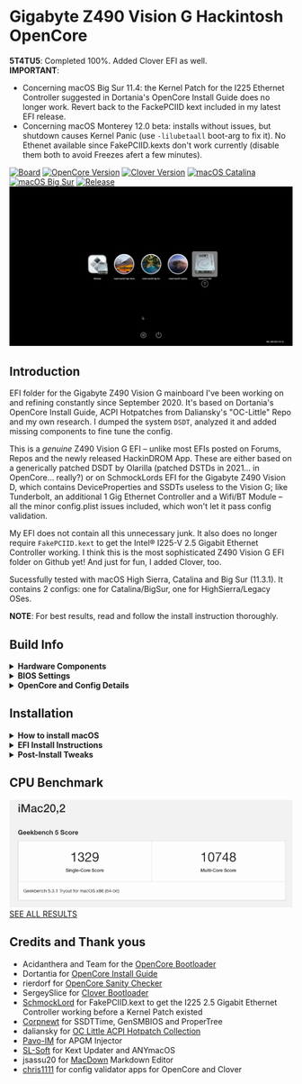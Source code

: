 # Gigabyte Z490 Vision G Hackintosh OpenCore

**5T4TU5**: Completed 100%. Added Clover EFI as well.</br>
**IMPORTANT**: 
* Concerning macOS Big Sur 11.4: the Kernel Patch for the I225 Ethernet Controller suggested in Dortania's OpenCore Install Guide does no longer work. Revert back to the FackePCIID kext included in my latest EFI release.
* Concerning macOS Monterey 12.0 beta: installs without issues, but shutdown causes Kernel Panic (use `-lilubetaall` boot-arg to fix it). No Ethenet available since FakePCIID.kexts don't work currently (disable them both to avoid Freezes afert a few minutes).

[![Board](https://img.shields.io/badge/Gigabyte-Z490_Vision_G-informational.svg)](https://www.gigabyte.com/Motherboard/Z490-VISION-G-rev-1x/support#support-dl-bios)
[![OpenCore Version](https://img.shields.io/badge/OpenCore-0.7.0-important.svg)](https://github.com/acidanthera/OpenCorePkg/releases/latest)
[![Clover Version](https://img.shields.io/badge/Clover-r5136-important.svg)](https://github.com/CloverHackyColor/CloverBootloader/releases/tag/5134)
[![macOS Catalina](https://img.shields.io/badge/macOS-10.15.7-white.svg)](https://www.apple.com/li/macos/catalina/)
[![macOS Big Sur](https://img.shields.io/badge/macOS-11.4-white.svg)](https://www.apple.com/macos/big-sur/)
[![Release](https://img.shields.io/badge/Download-latest-success.svg)](https://github.com/5T33Z0/Gigabyte-Z490-Vision-G-Hackintosh-OpenCore/releases)
![](https://github.com/5T33Z0/Gigabyte-Z490-Vision-G-Hackintosh-OpenCore/blob/main/Pics/BootPicker.png)

## Introduction

EFI folder for the Gigabyte Z490 Vision G mainboard I've been working on and refining constantly since September 2020. It's based on Dortania's OpenCore Install Guide, ACPI Hotpatches from Daliansky's "OC-Little" Repo and my own research. I dumped the system `DSDT`, analyzed it and added missing components to fine tune the config. 

This is a *genuine* Z490 Vision G EFI – unlike most EFIs posted on Forums, Repos and the newly released HackinDROM App. These are either based on a generically patched DSDT by Olarilla (patched DSTDs in 2021… in OpenCore… really?) or on SchmockLords EFI for the Gigabyte Z490 Vision D, which contains DeviceProperties and SSDTs useless to the Vision G; like Tunderbolt, an additional 1 Gig Ethernet Controller and a Wifi/BT Module – all the minor config.plist issues included, which won't let it pass config validation.

My EFI does not contain all this unnecessary junk. It also does no longer require `FakePCIID.kext` to get the Intel® I225-V 2.5 Gigabit Ethernet Controller working. I think this is the most sophisticated Z490 Vision G EFI folder on Github yet! And just for fun, I added Clover, too.

Sucessfully tested with macOS High Sierra, Catalina and Big Sur (11.3.1). It contains 2 configs: one for Catalina/BigSur, one for HighSierra/Legacy OSes.

**NOTE**: For best results, read and follow the install instruction thoroughly. 

## Build Info

<details>
<summary><strong>Hardware Components</strong></summary>

### System Specs

| Component           | Details                                     |
| :------------------ | :------------------------------------------ |
| Mainboard           | Gigabyte Z490 Vision G                      |
| BIOS		      | F20. F5 or higher is required to disable `CFG Lock`. Otherwise use Kernel Quirk `AppleXcpmCfgLock`|
| CPU                 | Intel® Core i9 10850K (Codename Comet Lake) |
| RAM                 | 32 GB DDR4 2400 Crucial Basllistix Sport LT |
| iGPU		      | Intel® UHD 630. Configured `headless` for computational tasks only. If you need to drive a display [use this Framebuffer-Patch](https://github.com/5T33Z0/Gigabyte-Z490-Vision-G-Hackintosh-OpenCore/blob/main/Additional%20Files/Intel%20UHD%20630_HDMI_DP_Framebuffer-Patch.plist) instead      |
| GPU                 | MSI Geforce GTX 760 Twin Frozr Gaming       |
| Audio               | Realtek® ALC1220-VB (Layout-id: `28`)       |
| Ethernet            | Intel® 2.5GbE LAN chip. Incompatible with macOS High Sierra |
</details>
<details>
<summary><strong>BIOS Settings</strong></summary>

### BIOS Settings

* **Tweaker [TAB]**
	* Extreme Memory Profile (XMP): Enabled (if supported by RAM)
	* Advanced CPU Settings
		* VT-d: Enabled (disabled in config.plist anyway, so only relevant to Windows)
		* Intel Speed Shit: Enabled
* **Setings [TAB]**
	* Platform Power
		* Platform Power Management: Enabled
		* PEG ASPM: Enabled
		* PCH ASPM: Enabled
		* DMI ASPM: Enabled 
		* ErP: Enabled (so USB Power turns off, after PC is shut down)
	* IO Ports
		* Internal Graphics: enabled (if CPU has integrated graphics). **NOTE**: The config.plist uses dGPU for Display(s) and iGPU for computational tasks by default. If you want to use the iGPU to drive a display you need a different Framebuffer Patch (see "EFI Install Instructions for details).
		* OnBoard LAN Controller: Enabled
		* Audio Controller: Enabled (if On-Board Sound Card is used)
		* Above 4G Decoding: Enabled
		* Re-Size BAR Support: Disabled
		* IOAPIC 24-119 Entries: Enabled
		* Super IO Configurtaion
			* Serial Port: Disabled
		* USB Configuration
			* Legacy USB Support: Disabled
			* XHCI Hand-off: Enabled
		* Network Stack Configuration
			* Network Stack: Disabled
* **Boot [TAB]**
	* CFGLock: Disabled (Option only available on newer BIOS versions)
	* Windows 10 Features: Windows 10 
	* CSM: Disabled (to get rid of legacy code from `DSDT`)
</details>
<details>
<summary><strong>OpenCore and Config Details</strong></summary>
	
### OpenCore Details

* **Version**: 0.7.0 Nightly (details in config.plist)
* **Compatible macOS**: 10.13.6 (High Sierra)*, 10.15.7 (Catalina) and 11.3+ (Big Sur)
* **System Definition:** `iMac20,2` (SMBIOS Infos need to be added with [GenSMBIOS](https://github.com/corpnewt/GenSMBIOS)). Using a divergent SMBIOS rather than `iMac20,2` may require remapping of USB Ports, since the `info.plist` inside the `USBPorts.kext` refers to `iMac20,2` as `model`.
* **ACPI Patches:** `SSDT-AWAC`, `SSDT-EC-USBX`, `SSDT-PLUG`, `SSDT-SBUS-MCHC`, `SSDT-DMAC`, `SSDT-PPMC`
* **OpenCanopy Enabled**: `yes`
* **Iconset**: `modern`
* **Chime**: `no`
* **FileVault**: `no`
* **SecureBootModel**: `j185f`(change it to `Disabled` if your system won't boot)
* **USB Ports Mapped:** `yes`. Details [here](https://github.com/5T33Z0/Gigabyte-Z490-Vision-G-Hackintosh-OpenCore/blob/main/Additional%20Files/USB_Ports.zip)
* **car-active-config:** HighSierra: `FF030000`, Catalina: `FF070000`, Big Sur: `67080000`
* **Issues**: High Siera requires SMBIOS `iMac18,3` as well as a Fake CPU-ID in order to boot. Also, Internet doesn't work in High Sierra since it does not contain the necessary kext for the I225 Controller.
* **Config Validation**: </br>
![](https://github.com/5T33Z0/Gigabyte-Z490-Vision-G-Hackintosh-OpenCore/blob/main/Pics/ConfigValidation.png)

***NOTE**: I've since scrapped the idea of running High Sierra altogether, because it partly breaks Big Sur: if you reboot the system after using macOS High Sierra, you can no longer start Big Sur without using the boot-arg`-no_compat_check` – otherwise you get the dreaded stop sign instead. I don't know what causes this issue. I assume booting High Sierra breaks the seal of Big Sur somehow but I am not sure. If you happen to face this isssue, simply reinstall Big Sur over your existing installation and everything will be back to normal. So don't panic! ;)

### Note about Kexts
The following Kexts are disabled by default since I don't know which CPU, GPU you are using:
- `CPUFriend.kext` and `CPUFriendDataProvider.kext` 
	- If you use a different CPU model, create your own DataProviderKext using [CPUFriendFriend](https://github.com/corpnewt/CPUFriendFriend), replace it and reenable the kext as well as `CPUFriend.kext`)
* `AGPMInjector.kext`disabled. Generate it or delete config entry and kext. See Section "Enable AGPM"
</details>

## Installation
<details>
<summary><strong>How to install macOS</strong></summary>

### Installing macOS
If you already have macOS installed but want to perform a clean install, you can either download macOS from the App Store or use [**ANYmacOS**](https://www.sl-soft.de/en/anymacos/). It's a hassle-free app than can download macOS High Sierra, Catalina and Big Sur. It also can create a USB Installer for you. And if you create multiple HFS partitions in the correct sizes, you can use it to create a multi macOS Installer USB Stick as well. 

If you are on Windows or Linux, follow the guide provided by [Dortania](https://dortania.github.io/OpenCore-Install-Guide/installer-guide/#making-the-installer)
</details>
<details>
<summary><strong>EFI Install Instructions</strong></summary>

### EFI Install Guide for OpenCore 
	
1. Download latest OC EFI Release and unpack it
2. Select the config of your choice and rename it to `config.plist`
3. choose `csr-active-config` based on your macOS version to disable SIP: `67080000` for Big Sur, `FF070000` for Catalina/Mojave, `FF030000` for High Sierra
4. Graphics:
	- AMD GPUs may require additional `boot-args`. Check WhateverGreen repo to find out which you need.
	- If you want to use the Intel UHD 630 integrated graphics to drive a display, download this [Framebuffer-Patch](https://github.com/5T33Z0/Gigabyte-Z490-Vision-G-Hackintosh-OpenCore/blob/main/Additional%20Files/Intel_UHD_630_HDMI_DP_Framebuffer-Patch.plist). Open it with a plist editor and copy the dictionary `PciRoot(0x0)/Pci(0x2,0x0)` to `DeviceProperties > Add` (comment-out the existing entry with "#" first, to disable the existing entry).
5. Create SMBIOS infos for `iMac20,2` or `iMac18,3` (for High Sierra) to the config.plist and save it.
6. Copy the EFI Folder to a FAT32 formated USB Stick
7. Reboot from USB Stick
8. Perform an NVRAM Reset
9. Boot macOS
10. If your system boots successfully, mount your ESP and copy over the EFI Folder to you HDD/SSD and reboot.
11. Continue with Post-Install!

</details>
<details>
<summary><strong>Post-Install Tweaks</strong></summary>
	
### Optimizing CPU Power Management
Use [CPUFriendFriend](https://github.com/corpnewt/CPUFriendFriend) to generate a `CPUFriendDataProvider.kext` to optimize the CPU Power Management of your CPU for a more efficent overall performance. You can [follow this Guide](https://github.com/5T33Z0/Gigabyte-Z490-Vision-G-Hackintosh-OpenCore/blob/main/Additional%20Files/CPU_Power_Management_EN.pdf) to create your own.
When you're done, reboot. Have a look at the CPU behavior using Intel Power Gadget. You can see, that the CPU idle frequency should be lower now:

![image](https://github.com/5T33Z0/Gigabyte-Z490-Vision-G-Hackintosh-OpenCore/blob/main/Pics/CPU_PM.png)

### Enabling Apple Graphics Power Management (AGPM) for dedicated GPUs (NVDIA and AMD)
- Generate `AGPMInjector.kext` for your GPU using [AGPMInjector](https://github.com/Pavo-IM/AGPMInjector) and 
- Copy it to `EFI\OC\Kexts`
- Enable the entry in the config.plist
- Save and reboot.
- Open [IORegistryExplorer](https://github.com/utopia-team/IORegistryExplorer/releases) and search for`PR00`. If it look like this, CPU Power Management and AGPM are working correctly:

![](https://github.com/5T33Z0/Gigabyte-Z490-Vision-G-Hackintosh-OpenCore/blob/main/Pics/AGPMEnabler.png)

**NOTE**: For more Post-Install tweaks and tips, check out my small collection of [Config Tweaks](https://github.com/5T33Z0/Gigabyte-Z490-Vision-G-Hackintosh-OpenCore/blob/main/Additional%20Files/OpenCore_Config_Tweaks_EN.md)
</details>

## CPU Benchmark
![image](https://github.com/5T33Z0/Gigabyte-Z490-Vision-G-Hackintosh-OpenCore/blob/main/Pics/BigSur%20Benchmark.png)</br>
[SEE ALL RESULTS](https://browser.geekbench.com/v5/cpu/5386949)

## Credits and Thank yous
- Acidanthera and Team for the [OpenCore Bootloader](https://github.com/acidanthera/OpenCorePkg)
- Dortantia for [OpenCore Install Guide](https://dortania.github.io/OpenCore-Install-Guide/)
- rierdorf for [OpenCore Sanity Checker](https://opencore.slowgeek.com/)
- SergeySlice for [Clover Bootloader](https://github.com/CloverHackyColor/CloverBootloader)
- [SchmockLord](https://github.com/SchmockLord/Hackintosh-Intel-i9-10900k-Gigabyte-Z490-Vision-D) for FakePCIID.kext to get the I225 2.5 Gigabit Ethernet Controller working before a Kernel Patch existed
- [Corpnewt](https://github.com/corpnewt) for SSDTTime, GenSMBIOS and ProperTree
- daliansky for [OC Little ACPI Hotpatch Collection](https://github.com/5T33Z0/OC-Little-Translated) 
- [Pavo-IM](https://github.com/Pavo-IM/) for APGM Injector
- [SL-Soft](https://www.sl-soft.de/software/) for Kext Updater and ANYmacOS
- jsassu20 for [MacDown](https://macdown.uranusjr.com/) Markdown Editor
- [chris1111](https://github.com/chris1111) for config validator apps for OpenCore and Clover
